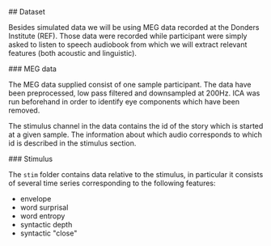 \## Dataset



Besides simulated data we will be using MEG data recorded at the Donders Institute (REF). Those data were recorded while participant were simply asked to listen to speech audiobook from which we will extract relevant features (both acoustic and linguistic).



\### MEG data



The MEG data supplied consist of one sample participant. The data have been preprocessed, low pass filtered and downsampled at 200Hz. ICA was run beforehand in order to identify eye components which have been removed.

The stimulus channel in the data contains the id of the story which is started at a given sample. The information about which audio corresponds to which id is described in the stimulus section.



\### Stimulus



The `stim` folder contains data relative to the stimulus, in particular it consists of several time series corresponding to the following features:

* envelope
* word surprisal
* word entropy
* syntactic depth
* syntactic "close"
